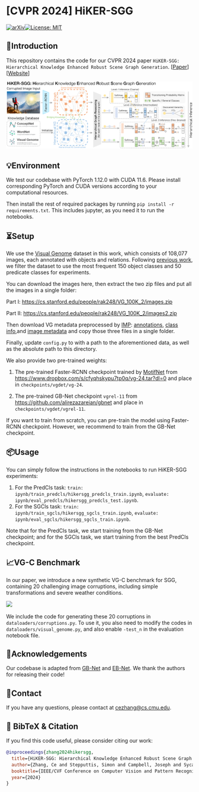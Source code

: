 # [CVPR 2024] HiKER-SGG

[![arXiv](https://img.shields.io/badge/arXiv-2403.12033-b31b1b.svg)](https://arxiv.org/abs/2403.12033)[![License: MIT](https://img.shields.io/badge/License-MIT-yellow.svg)](https://opensource.org/licenses/MIT)

## 👀Introduction

This repository contains the code for our CVPR 2024 paper `HiKER-SGG: Hierarchical Knowledge Enhanced Robust Scene Graph Generation`. [[Paper](https://arxiv.org/abs/2403.12033)] [[Website](https://zhangce01.github.io/HiKER-SGG/)]

![](fig/hikersgg.png)

## 💡Environment

We test our codebase with PyTorch 1.12.0 with CUDA 11.6. Please install corresponding PyTorch and CUDA versions according to your computational resources.

Then install the rest of required packages by running `pip install -r requirements.txt`. This includes jupyter, as you need it to run the notebooks.

## ⏳Setup

We use the [Visual Genome](https://homes.cs.washington.edu/~ranjay/visualgenome/index.html) dataset in this work, which consists of 108,077 images, each annotated with objects and relations. Following [previous work](https://arxiv.org/pdf/1701.02426.pdf), we filter the dataset to use the most frequent 150 object classes and 50 predicate classes for experiments.

You can download the images here, then extract the two zip files and put all the images in a single folder:

Part I: https://cs.stanford.edu/people/rak248/VG_100K_2/images.zip

Part II: https://cs.stanford.edu/people/rak248/VG_100K_2/images2.zip

Then download VG metadata preprocessed by [IMP](https://arxiv.org/abs/1701.02426): [annotations](http://svl.stanford.edu/projects/scene-graph/dataset/VG-SGG.h5), [class info](http://svl.stanford.edu/projects/scene-graph/dataset/VG-SGG-dicts.json),and [image metadata](http://svl.stanford.edu/projects/scene-graph/VG/image_data.json) and copy those three files in a single folder.

Finally, update `config.py` to with a path to the aforementioned data, as well as the absolute path to this directory.

We also provide two pre-trained weights:

1. The pre-trained Faster-RCNN checkpoint trained by [MotifNet](https://arxiv.org/pdf/1711.06640.pdf) from https://www.dropbox.com/s/cfyqhskypu7tp0q/vg-24.tar?dl=0 and place in `checkpoints/vgdet/vg-24`.

2. The pre-trained GB-Net checkpoint ``vgrel-11`` from https://github.com/alirezazareian/gbnet and place in `checkpoints/vgdet/vgrel-11`.

If you want to train from scratch, you can pre-train the model using Faster-RCNN checkpoint. However, we recommend to train from the GB-Net checkpoint.

## 📦Usage

You can simply follow the instructions in the notebooks to run HiKER-SGG experiments:

1. For the PredCls task: ``train: ipynb/train_predcls/hikersgg_predcls_train.ipynb``, ``evaluate: ipynb/eval_predcls/hikersgg_predcls_test.ipynb``.
2. For the SGCls task: ``train: ipynb/train_sgcls/hikersgg_sgcls_train.ipynb``, ``evaluate: ipynb/eval_sgcls/hikersgg_sgcls_train.ipynb``.

Note that for the PredCls task, we start training from the GB-Net checkpoint; and for the SGCls task, we start training from the best PredCls checkpoint.

## 📈VG-C Benchmark

In our paper, we introduce a new synthetic VG-C benchmark for SGG, containing 20 challenging image corruptions, including simple transformations and severe weather conditions.

![](fig/corruption.png)

We include the code for generating these 20 corruptions in ``dataloaders/corruptions.py``. To use it, you also need to modify the codes in ``dataloaders/visual_genome.py``, and also enable ``-test_n`` in the evaluation notebook file.

## 🙏Acknowledgements

Our codebase is adapted from [GB-Net](https://github.com/alirezazareian/gbnet) and [EB-Net](https://github.com/zhanwenchen/eoa). We thank the authors for releasing their code!

## 📧Contact

If you have any questions, please  contact at [cezhang@cs.cmu.edu](mailto:cezhang@cs.cmu.edu).

## 📌 BibTeX & Citation

If you find this code useful, please consider citing our work:

```bibtex
@inproceedings{zhang2024hikersgg,
  title={HiKER-SGG: Hierarchical Knowledge Enhanced Robust Scene Graph Generation},
  author={Zhang, Ce and Stepputtis, Simon and Campbell, Joseph and Sycara, Katia and Xie, Yaqi},
  booktitle={IEEE/CVF Conference on Computer Vision and Pattern Recognition},
  year={2024}
}
```

